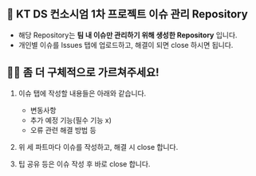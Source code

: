 ## 🙌 KT DS 컨소시엄 1차 프로젝트 이슈 관리 Repository

- 해당 Repository는 **팀 내 이슈만 관리하기 위해 생성한 Repository** 입니다.  
- 개인별 이슈를 Issues 탭에 업로드하고, 해결이 되면 close 하시면 됩니다.

## 🙋‍♀️ 좀 더 구체적으로 가르쳐주세요!   
1. 이슈 탭에 작성할 내용들은 아래와 같습니다.
    - 변동사항
    - 추가 예정 기능(필수 기능 x)
    - 오류 관련 해결 방법 등

2. 위 세 파트마다 이슈를 작성하고, 해결 시 close 합니다.

3. 팁 공유 등은 이슈 작성 후 바로 close 합니다.
